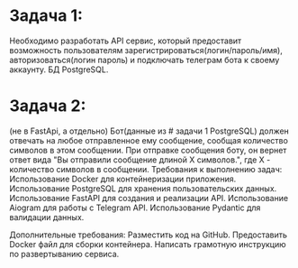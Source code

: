 # Задача 1:
Необходимо разработать API сервис, который предоставит возможность пользователям зарегистрироваться(логин/пароль/имя), авторизоваться(логин пароль) и подключать телеграм бота к своему аккаунту. БД PostgreSQL.
# Задача 2:
(не в FastApi, а отдельно) Бот(данные из # задачи 1 PostgreSQL) должен отвечать на любое отправленное ему сообщение, сообщая количество символов в этом сообщении. При отправке сообщения боту, он вернет ответ вида "Вы отправили сообщение длиной Х символов.", где Х - количество символов в сообщении.
Требования к выполнению задач:
Использование Docker для контейнеризации приложения.
Использование PostgreSQL для хранения пользовательских данных.
Использование FastAPI для создания и реализации API.
Использование Aiogram для работы с Telegram API.
Использование Pydantic для валидации данных.

Дополнительные требования:
Разместить код на GitHub.
Предоставить Docker файл для сборки контейнера.
Написать грамотную инструкцию по развертыванию сервиса.
